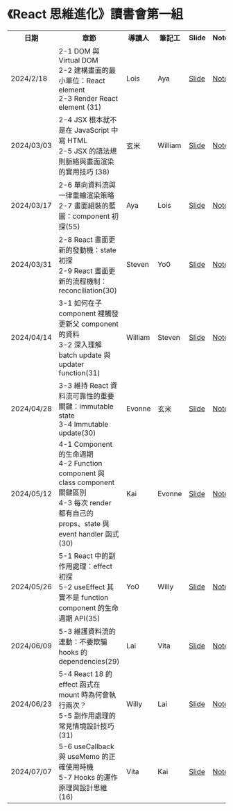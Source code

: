 # 《React 思維進化》讀書會第一組

<table>
  <tr>
    <th>日期</th>
    <th>章節</th>
    <th>導讀人</th>
    <th>筆記工</th>
    <th>Slide</th>
    <th>Note</th>
  </tr>
  <tr>
    <td>2024/2/18</td>
    <td>
      2-1 DOM 與 Virtual DOM </br>
      2-2 建構畫面的最小單位：React element </br>
      2-3 Render React element (31)
    </td>
    <td>Lois</td>
    <td>Aya</td>
    <td><a href="https://hackmd.io/YuqYjrh6SMiDY-maqGWqmg#/">Slide</a></td>
    <td><a href="https://github.com/Tech-Book-Community/Zet-React-Book/discussions/12">Note</a></td>
  </tr>
  <tr>
    <td>2024/03/03</td>
    <td>
      2-4 JSX 根本就不是在 JavaScript 中寫 HTML </br> 
      2-5 JSX 的語法規則脈絡與畫面渲染的實用技巧 (38)
    </td>
    <td>玄米</td>
    <td>William</td>
    <td><a href="https://docs.google.com/presentation/d/1Ad6zmtKFbI-DczCELsPEUJTwQ4n_8pONqVmsXitWKWk">Slide</a></td>
    <td><a href="https://github.com/Tech-Book-Community/Zet-React-Book/discussions/16">Note</a></td>
  </tr>
  <tr>
    <td>2024/03/17</td>
    <td>
      2-6 單向資料流與一律重繪渲染策略 </br>
      2-7 畫面組裝的藍圖：component 初探(55)
    </td>
    <td>Aya</td>
    <td>Lois</td>
    <td><a href="">Slide</a></td>
    <td><a href="https://github.com/Tech-Book-Community/Zet-React-Book/discussions/17">Note</a></td>
  </tr>
  <tr>
    <td>2024/03/31</td>
    <td>
      2-8 React 畫面更新的發動機：state 初探 </br>
      2-9 React 畫面更新的流程機制：reconciliation(30)
    </td>
    <td>Steven</td>
    <td>Yo0</td>
    <td><a href="https://hackmd.io/@stevenchang421/B1QCgIUk0">Slide</a></td>
    <td><a href="https://github.com/Tech-Book-Community/Zet-React-Book/discussions/22">Note</a></td>
  </tr>
  <tr>
    <td>2024/04/14</td>
    <td>
      3-1 如何在子 component 裡觸發更新父 component 的資料 </br>
      3-2 深入理解 batch update 與 updater function(31)
    </td>
    <td>William</td>
    <td>Steven</td>
    <td><a href="https://gamma.app/docs/React-3-1-3-2-lzmmxy2uwpvhzdz">Slide</a></td>
    <td><a href="">Note</a></td>
  </tr>
  <tr>
    <td>2024/04/28</td>
    <td>
      3-3 維持 React 資料流可靠性的重要關鍵：immutable state </br>
      3-4 Immutable update(30)
    </td>
    <td>Evonne</td>
    <td>玄米</td>
    <td><a href="https://drive.google.com/file/d/18bSkZBUfCKgAHim7kXcmrq_Wwfnt1zgS/view?usp=sharing">Slide</a></td>
    <td><a href="">Note</a></td>
  </tr>
  <tr>
    <td>2024/05/12</td>
    <td>
      4-1 Component 的生命週期 </br> 
      4-2 Function component 與 class component 關鍵區別 </br>
      4-3 每次 render 都有自己的 props、state 與 event handler 函式(30)
    </td>
    <td>Kai</td>
    <td>Evonne</td>
    <td><a href="https://docs.google.com/presentation/d/1-Qjit2Qjo3ffKXPWI8e6uv-FefWDW5dAT3uYl9vY46s/edit#slide=id.g2710f8a2103_0_272">Slide</a></td>
    <td><a href="https://github.com/Tech-Book-Community/Zet-React-Book/discussions/32">Note</a></td>
  </tr>
  <tr>
    <td>2024/05/26</td>
    <td>
      5-1 React 中的副作用處理：effect 初探 </br>
      5-2 useEffect 其實不是 function component 的生命週期 API(35)
    </td>
    <td>Yo0</td>
    <td>Willy</td>
    <td><a href="https://hackmd.io/@yG0XWIa8QgGITxdROQeX1w/vita-useEffect#/">Slide</a></td>
    <td><a href="https://github.com/Tech-Book-Community/Zet-React-Book/discussions/37">Note</a></td>
  </tr>
  <tr>
    <td>2024/06/09</td>
    <td>
      5-3 維護資料流的連動：不要欺騙 hooks 的 dependencies(29)
    </td>
    <td>Lai</td>
    <td>Vita</td>
    <td><a href="">Slide</a></td>
    <td><a href="">Note</a></td>
  </tr>
  <tr>
    <td>2024/06/23</td>
    <td>
      5-4 React 18 的 effect 函式在 mount 時為何會執行兩次？ </br>
      5-5 副作用處理的常見情境設計技巧(31)
    </td>
    <td>Willy</td>
    <td>Lai</td>
    <td><a href="">Slide</a></td>
    <td><a href="">Note</a></td>
  </tr>
  <tr>
    <td>2024/07/07</td>
    <td>
    5-6 useCallback 與 useMemo 的正確使用時機 </br>
    5-7 Hooks 的運作原理與設計思維(16)
    </td>
    <td>Vita</td>
    <td>Kai</td>
    <td><a href="">Slide</a></td>
    <td><a href="">Note</a></td>
  </tr>
</table>
